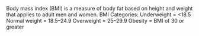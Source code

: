 Body mass index (BMI) is a measure of body fat based on height and weight that applies to adult men and women.
BMI Categories:
Underweight = <18.5
Normal weight = 18.5–24.9
Overweight = 25–29.9
Obesity = BMI of 30 or greater
